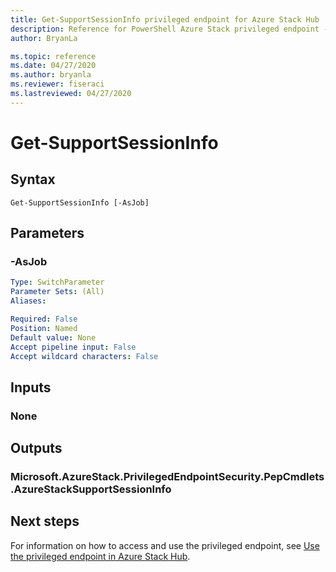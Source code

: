 ```yaml
---
title: Get-SupportSessionInfo privileged endpoint for Azure Stack Hub
description: Reference for PowerShell Azure Stack privileged endpoint - Get-SupportSessionInfo
author: BryanLa

ms.topic: reference
ms.date: 04/27/2020
ms.author: bryanla
ms.reviewer: fiseraci
ms.lastreviewed: 04/27/2020
---
```


# Get-SupportSessionInfo

## Syntax

```
Get-SupportSessionInfo [-AsJob]
```

## Parameters

### -AsJob


```yaml
Type: SwitchParameter
Parameter Sets: (All)
Aliases:

Required: False
Position: Named
Default value: None
Accept pipeline input: False
Accept wildcard characters: False
```

## Inputs

### None

## Outputs

### Microsoft.AzureStack.PrivilegedEndpointSecurity.PepCmdlets.AzureStackSupportSessionInfo


## Next steps

For information on how to access and use the privileged endpoint, see [Use the privileged endpoint in Azure Stack Hub](../../operator/azure-stack-privileged-endpoint.md).
